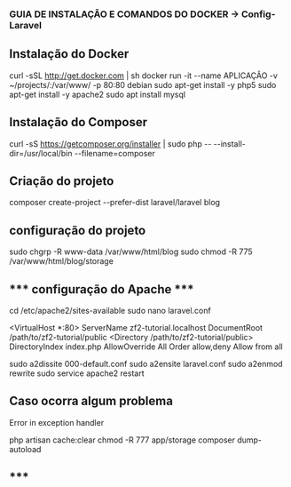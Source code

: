 ### GUIA DE INSTALAÇÃO E COMANDOS DO DOCKER -> Config-Laravel

## Instalação do Docker 

curl -sSL http://get.docker.com | sh
docker run -it --name APLICAÇÂO -v ~/projects/:/var/www/ -p 80:80 debian
sudo apt-get install -y php5
sudo apt-get install -y apache2
sudo apt install mysql

## Instalação do Composer ##

curl -sS https://getcomposer.org/installer | sudo php -- --install-dir=/usr/local/bin --filename=composer


## Criação do projeto ##

composer create-project --prefer-dist laravel/laravel blog

## configuração do projeto 

sudo chgrp -R www-data /var/www/html/blog
sudo chmod -R 775 /var/www/html/blog/storage

## *** configuração do Apache  ***
cd /etc/apache2/sites-available
sudo nano laravel.conf

 <VirtualHost *:80>
     ServerName zf2-tutorial.localhost
     DocumentRoot /path/to/zf2-tutorial/public
     <Directory /path/to/zf2-tutorial/public>
         DirectoryIndex index.php
         AllowOverride All
         Order allow,deny
         Allow from all
     </Directory>
 </VirtualHost>

sudo a2dissite 000-default.conf
sudo a2ensite laravel.conf
sudo a2enmod rewrite
sudo service apache2 restart



## Caso ocorra algum problema

Error in exception handler

php artisan cache:clear 
chmod -R 777 app/storage 
composer dump-autoload



## ***
